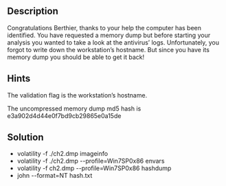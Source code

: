 ## Description
Congratulations Berthier, thanks to your help the computer has been identified. You have requested a memory dump but before starting your analysis you wanted to take a look at the antivirus’ logs. Unfortunately, you forgot to write down the workstation’s hostname. But since you have its memory dump you should be able to get it back!
## Hints 
The validation flag is the workstation’s hostname.

The uncompressed memory dump md5 hash is e3a902d4d44e0f7bd9cb29865e0a15de
## Solution
- volatility -f ./ch2.dmp imageinfo
- volatility -f ./ch2.dmp --profile=Win7SP0x86 envars
- volatility -f ch2.dmp --profile=Win7SP0x86 hashdump
- john --format=NT hash.txt
